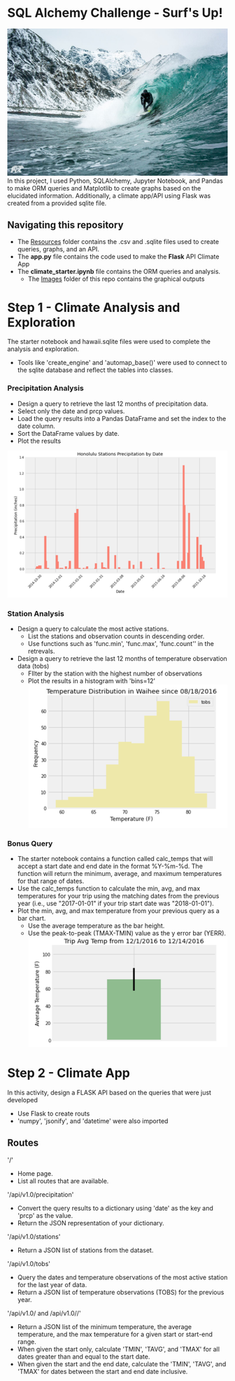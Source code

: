 # SQL Alchemy Challenge - Surf's Up!
![alt text](images/surf.jpg)
In this project, I used Python, SQLAlchemy, Jupyter Notebook, and Pandas to make ORM queries and Matplotlib to create graphs based on the elucidated information. Additionally, a climate app/API using Flask was created from a provided sqlite file. 

## Navigating this repository
- The [Resources](#Resources) folder contains the .csv and .sqlite files used to create queries, graphs, and an API. 
- The **app.py** file contains the code used to make the **Flask** API Climate App
- The **climate_starter.ipynb** file contains the ORM queries and analysis.
    - The [Images](#images) folder of this repo contains the graphical outputs

# Step 1 - Climate Analysis and Exploration
The starter notebook and hawaii.sqlite files were used to complete the analysis and exploration.
- Tools like 'create_engine' and 'automap_base()' were used to connect to the sqlite database and reflect the tables into classes. 

### Precipitation Analysis
- Design a query to retrieve the last 12 months of precipitation data.
- Select only the date and prcp values.
- Load the query results into a Pandas DataFrame and set the index to the date column.
- Sort the DataFrame values by date.
- Plot the results

![alt text](images/honolulu_precip.png)

### Station Analysis
- Design a query to calculate the most active stations.
    - List the stations and observation counts in descending order.
    - Use functions such as 'func.min', 'func.max', 'func.count'' in the retrevals.
- Design a query to retrieve the last 12 months of temperature observation data (tobs)
    - FIlter by the station with the highest number of observations
    - Plot the results in a histogram with 'bins=12'
![alt text](images/Waihee_temp.png)

### Bonus Query
- The starter notebook contains a function called calc_temps that will accept a start date and end date in the format %Y-%m-%d. The function will return the minimum, average, and maximum temperatures for that range of dates.
- Use the calc_temps function to calculate the min, avg, and max temperatures for your trip using the matching dates from the previous year (i.e., use "2017-01-01" if your trip start date was "2018-01-01").
- Plot the min, avg, and max temperature from your previous query as a bar chart.
    - Use the average temperature as the bar height.
    - Use the peak-to-peak (TMAX-TMIN) value as the y error bar (YERR).
![alt text](images/avg_trip_temp_bonus.png)

# Step 2 - Climate App
In this activity, design a FLASK API based on the queries that were just developed
- Use Flask to create routs
- 'numpy', 'jsonify', and 'datetime' were also imported

## Routes
'/'
- Home page.
- List all routes that are available.

'/api/v1.0/precipitation'
- Convert the query results to a dictionary using 'date' as the key and 'prcp' as the value.
- Return the JSON representation of your dictionary.

'/api/v1.0/stations'
- Return a JSON list of stations from the dataset.

'/api/v1.0/tobs'
- Query the dates and temperature observations of the most active station for the last year of data.
- Return a JSON list of temperature observations (TOBS) for the previous year.

'/api/v1.0/<start> and /api/v1.0/<start>/<end>'
- Return a JSON list of the minimum temperature, the average temperature, and the max temperature for a given start or start-end range.
- When given the start only, calculate 'TMIN', 'TAVG', and 'TMAX' for all dates greater than and equal to the start date.
- When given the start and the end date, calculate the 'TMIN', 'TAVG', and 'TMAX' for dates between the start and end date inclusive.
